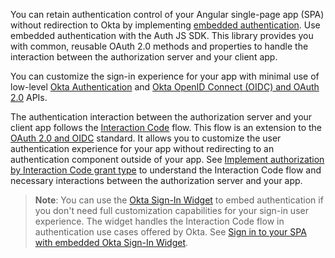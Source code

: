 You can retain authentication control of your Angular single-page app (SPA) without redirection to Okta by implementing [embedded authentication](/docs/concepts/redirect-vs-embedded/#embedded-authentication). Use embedded authentication with the Auth JS SDK. This library provides you with common, reusable OAuth 2.0 methods and properties to handle the interaction between the authorization server and your client app.

You can customize the sign-in experience for your app with minimal use of low-level [Okta Authentication](/docs/reference/api/authn/) and [Okta OpenID Connect (OIDC) and OAuth 2.0](/docs/reference/api/oidc/) APIs.

The authentication interaction between the authorization server and your client app follows the [Interaction Code](/docs/concepts/interaction-code/) flow. This flow is an extension to the [OAuth 2.0 and OIDC](/docs/concepts/oauth-openid/) standard. It allows you to customize the user authentication experience for your app without redirecting to an authentication component outside of your app. See [Implement authorization by Interaction Code grant type](/docs/guides/implement-grant-type/interactioncode/main/) to understand the Interaction Code flow and necessary interactions between the authorization server and your app.

> **Note**: You can use the [Okta Sign-In Widget](/docs/guides/embedded-siw) to embed authentication if you don't need full customization capabilities for your sign-in user experience. The widget handles the Interaction Code flow in authentication use cases offered by Okta. See [Sign in to your SPA with embedded Okta Sign-In Widget](/docs/guides/sign-in-to-spa-embedded-widget/react/main/).
